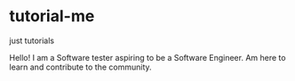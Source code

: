 # tutorial-me
just tutorials

Hello!
I am a Software tester aspiring to be a Software Engineer. Am here to learn and contribute to the community. 
